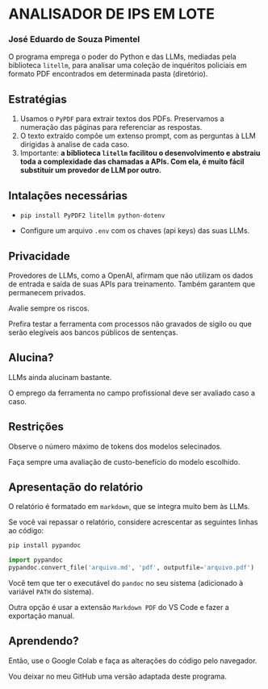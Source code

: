 # ANALISADOR DE IPS EM LOTE
### José Eduardo de Souza Pimentel

O programa emprega o poder do Python e das LLMs, mediadas pela biblioteca `litellm`, para analisar uma coleção de inquéritos policiais em formato PDF encontrados em determinada pasta (diretório).

## Estratégias
1. Usamos o `PyPDF` para extrair textos dos PDFs. Preservamos a numeração das páginas para referenciar as respostas.
2. O texto extraído compõe um extenso prompt, com as perguntas à LLM dirigidas à analise de cada caso.
3. Importante: **a biblioteca `litellm` facilitou o desenvolvimento e abstraiu toda a complexidade das chamadas a APIs. Com ela, é muito fácil substituir um provedor de LLM por outro.** 

## Intalações necessárias
- ```pip install PyPDF2 litellm python-dotenv```

- Configure um arquivo ```.env``` com os chaves (api keys) das suas LLMs.

## Privacidade
Provedores de LLMs, como a OpenAI, afirmam que não utilizam os dados de entrada e saída de suas APIs para treinamento. Também garantem que permanecem privados. 

Avalie sempre os riscos. 

Prefira testar a ferramenta com processos não gravados de sigilo ou que serão elegíveis aos bancos públicos de sentenças.

## Alucina?
LLMs ainda alucinam bastante. 

O emprego da ferramenta no campo profissional deve ser avaliado caso a caso.

## Restrições
Observe o número máximo de tokens dos modelos selecinados. 

Faça sempre uma avaliação de custo-benefício do modelo escolhido.

## Apresentação do relatório
O relatório é formatado em `markdown`, que se integra muito bem às LLMs.

Se você vai repassar o relatório, considere acrescentar as seguintes linhas ao código:
```bash
pip install pypandoc
```

```python
import pypandoc
pypandoc.convert_file('arquivo.md', 'pdf', outputfile='arquivo.pdf')
```
Você tem que ter o executável do `pandoc` no seu sistema (adicionado à variável `PATH` do sistema).

Outra opção é usar a extensão `Markdown PDF` do VS Code e fazer a exportação manual.

## Aprendendo?
Então, use o Google Colab e faça as alterações do código pelo navegador. 

Vou deixar no meu GitHub uma versão adaptada deste programa.